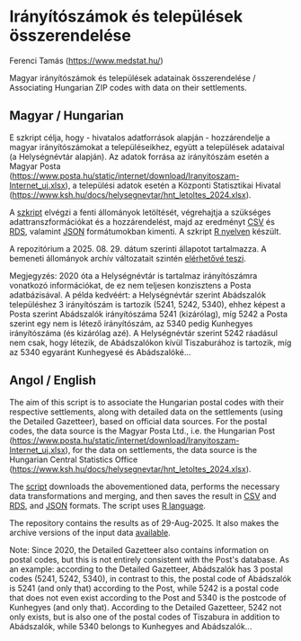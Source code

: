 Irányítószámok és települések összerendelése
================
Ferenci Tamás (<https://www.medstat.hu/>)

Magyar irányítószámok és települések adatainak összerendelése /
Associating Hungarian ZIP codes with data on their settlements.

## Magyar / Hungarian

E szkript célja, hogy - hivatalos adatforrások alapján - hozzárendelje
a magyar irányítószámokat a településeikhez, együtt a települések
adataival (a Helységnévtár alapján). Az adatok forrása az irányítószám
esetén a Magyar Posta (<https://www.posta.hu/static/internet/download/Iranyitoszam-Internet_uj.xlsx>),
a települési adatok esetén a Központi Statisztikai Hivatal
(<https://www.ksh.hu/docs/helysegnevtar/hnt_letoltes_2024.xlsx>).

A [szkript](https://github.com/ferenci-tamas/IrszHnk/blob/master/IrszHnk.R)
elvégzi a fenti állományok letöltését, végrehajtja a szükséges
adattranszformációkat és a hozzárendelést, majd az eredményt
[CSV](https://github.com/ferenci-tamas/IrszHnk/blob/master/IrszHnk.csv)
és [RDS](https://github.com/ferenci-tamas/IrszHnk/blob/master/IrszHnk.rds),
valamint [JSON](https://github.com/ferenci-tamas/IrszHnk/blob/master/IrszHnk.json)
formátumokban kimenti. A
szkript [R nyelven](https://www.youtube.com/@FerenciTamas/playlists?view=50&sort=dd&shelf_id=2) készült.

A repozitórium a 2025. 08. 29. dátum szerinti állapotot tartalmazza.
A bemeneti állományok archív változatait
szintén [elérhetővé teszi](https://github.com/ferenci-tamas/IrszHnk/blob/master/archiv.zip).

Megjegyzés: 2020 óta a Helységnévtár is tartalmaz irányítószámra
vonatkozó információkat, de ez nem teljesen konzisztens a Posta
adatbázisával. A példa kedvéért: a Helységnévtár szerint Abádszalók
településhez 3 irányítószám is tartozik (5241, 5242, 5340), ehhez
képest a Posta szerint Abádszalók irányítószáma 5241 (kizárólag),
míg 5242 a Posta szerint egy nem is létező irányítószám, az 5340
pedig Kunhegyes irányítószáma (és kizárólag azé). A Helységnévtár
szerint 5242 ráadásul nem csak, hogy létezik, de Abádszalókon
kívül Tiszaburához is tartozik, míg az 5340 egyaránt Kunhegyesé
és Abádszalóké...

## Angol / English

The aim of this script is to associate the Hungarian postal codes
with their respective settlements, along with detailed data on the
settlements (using the Detailed Gazetteer), based on official data
sources. For the postal codes, the data source is the Magyar Posta
Ltd., i.e. the Hungarian Post (<https://www.posta.hu/static/internet/download/Iranyitoszam-Internet_uj.xlsx>),
for the data on settlements, the data source is the Hungarian
Central Statistics Office (<https://www.ksh.hu/docs/helysegnevtar/hnt_letoltes_2024.xlsx>).

The [script](https://github.com/ferenci-tamas/IrszHnk/blob/master/IrszHnk.R)
downloads the abovementioned data, performs the necessary
data transformations and merging, and then saves the result in
[CSV](https://github.com/ferenci-tamas/IrszHnk/blob/master/IrszHnk.csv)
and [RDS](https://github.com/ferenci-tamas/IrszHnk/blob/master/IrszHnk.rds),
and [JSON](https://github.com/ferenci-tamas/IrszHnk/blob/master/IrszHnk.json) formats.
The script uses [R language](https://www.youtube.com/@FerenciTamas/playlists?view=50&sort=dd&shelf_id=2).

The repository contains the results as of 29-Aug-2025. It also
makes the archive versions of the input
data [available](https://github.com/ferenci-tamas/IrszHnk/blob/master/archiv.zip).

Note: Since 2020, the Detailed Gazetteer also contains information
on postal codes, but this is not entirely consistent with the Post's
database. As an example: according to the Detailed Gazetteer,
Abádszalók has 3 postal codes (5241, 5242, 5340), in contrast to
this, the postal code of Abádszalók is 5241 (and only that)
according to the Post, while 5242 is a postal code that does not even
exist according to the Post and 5340 is the postcode of Kunhegyes
(and only that). According to the Detailed Gazetteer, 5242 not
only exists, but is also one of the postal codes of Tiszabura
in addition to Abádszalók, while 5340 belongs to Kunhegyes
and Abádszalók...